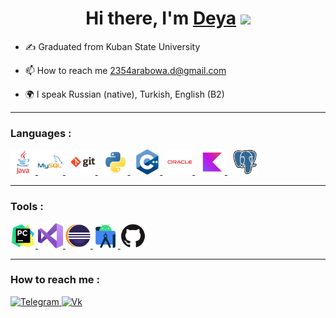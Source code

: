 <h1 align="center">Hi there, I'm <a href="https://daniilshat.ru/" target="_blank">Deya</a> 
<img src="https://github.com/blackcater/blackcater/raw/main/images/Hi.gif" height="32"/></h1>

<div>
  
- ✍️ Graduated from Kuban State University
  
- 📫 How to reach me 2354arabowa.d@gmail.com

- 🌍 I speak Russian (native), Turkish, English (B2) 

</div>

---
### Languages :
<div>
  <a href="https://www.java.com" target="_blank" rel="noopener noreferrer">
    <img src="https://github.com/devicons/devicon/blob/master/icons/java/java-original-wordmark.svg" title="Java" 
  alt="Java" width="40" height="40"/>
  </a>
  <a href="https://www.mysql.com" target="_blank" rel="noopener noreferrer">
    <img src="https://github.com/devicons/devicon/blob/master/icons/mysql/mysql-original-wordmark.svg" title="MySQL" 
   alt="MySQL" width="40" height="40"/>
  </a>&nbsp;
  <a href="https://git-scm.com" target="_blank" rel="noopener noreferrer">
    <img src="https://github.com/devicons/devicon/blob/master/icons/git/git-original-wordmark.svg" title="Git" 
     alt="Git" width="40" height="40"/>
  </a>&nbsp;
  <a href="https://www.python.org" target="_blank" rel="noopener noreferrer">
    <img src="https://github.com/devicons/devicon/blob/master/icons/python/python-original.svg" title="Python" 
    alt="Python" width="40" height="40"/>
  </a>&nbsp;
<a href="https://isocpp.org" target="_blank" rel="noopener noreferrer">
    <img src="https://github.com/devicons/devicon/blob/master/icons/cplusplus/cplusplus-original.svg" title="C++" alt="C++" width="40" height="40"/>
</a>&nbsp;
<a href="https://www.oracle.com" target="_blank" rel="noopener noreferrer">
    <img src="https://github.com/devicons/devicon/blob/master/icons/oracle/oracle-original.svg" title="Oracle" alt="Oracle" width="40" height="40"/>
</a>&nbsp;
<a href="https://kotlinlang.org" target="_blank" rel="noopener noreferrer">
    <img src="https://github.com/devicons/devicon/blob/master/icons/kotlin/kotlin-original.svg" title="Kotlin" alt="Kotlin" width="40" height="40"/>
</a>&nbsp;
<a href="https://www.postgresql.org" target="_blank" rel="noopener noreferrer">
    <img src="https://github.com/devicons/devicon/blob/master/icons/postgresql/postgresql-original.svg" title="PostgreSQL" alt="PostgreSQL" width="40" height="40"/>
</a>
    
</div>

---
###  Tools :
<div>
  <a href="https://www.jetbrains.com/pycharm/" target="_blank" rel="noopener noreferrer">
    <img src="https://github.com/devicons/devicon/blob/master/icons/pycharm/pycharm-original.svg" title="Pycharm" alt="Pycharm" width="40" height="40"/>
  </a>
  <a href="https://visualstudio.microsoft.com/" target="_blank" rel="noopener noreferrer">
    <img src="https://github.com/devicons/devicon/blob/master/icons/visualstudio/visualstudio-original.svg" title="Visual Studio" alt="Visual Studio" width="40" height="40"/>
  </a>
  <a href="https://www.eclipse.org/" target="_blank" rel="noopener noreferrer">
    <img src="https://github.com/devicons/devicon/blob/master/icons/eclipse/eclipse-original.svg" title="Eclipse" alt="Eclipse" width="40" height="40"/>
  </a>
  <a href="https://developer.android.com/studio" target="_blank" rel="noopener noreferrer">
    <img src="https://github.com/devicons/devicon/blob/master/icons/androidstudio/androidstudio-original.svg" title="Android Studio" alt="Android Studio" width="40" height="40"/>
  </a>
  <a href="https://github.com/" target="_blank" rel="noopener noreferrer">
    <img src="https://github.com/devicons/devicon/blob/master/icons/github/github-original.svg" title="GitHub" alt="GitHub" width="40" height="40"/>
 </a>
</div>

---
###  How to reach me :
<div>
   <a href="https://t.me/deya_im" target="_blank" rel="noopener noreferrer">
 <img src="https://github.com/simple-icons/simple-icons/blob/develop/icons/telegram.svg" title="Telegram" alt="Telegram" width="40" height="40"/>
    </a>
 <a href="https://vk.me/deya_im" target="_blank" rel="noopener noreferrer">
   <img src="https://github.com/simple-icons/simple-icons/blob/develop/icons/vk.svg" title="Vk" alt="Vk" width="40" height="40"/>
  </a>
</div>


